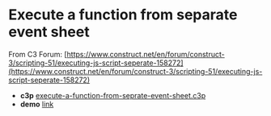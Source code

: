 # Execute a function from separate event sheet

From C3 Forum: [https://www.construct.net/en/forum/construct-3/scripting-51/executing-js-script-seperate-158272](https://www.construct.net/en/forum/construct-3/scripting-51/executing-js-script-seperate-158272)

* **c3p** [execute-a-function-from-seprate-event-sheet.c3p](source/c3p/texecute-a-function-from-seprate-event-sheet.c3p)
* **demo** [link](demo)
